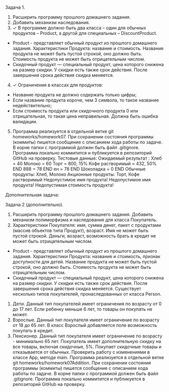 Задача 1.

1. Расширить программу прошлого домашнего задания.
2. Добавить механизм наследования.
3. ✓ В программе должно быть два класса – один для обычных продуктов –
   Product, а другой для специальных – DiscountProduct.

- Product - представляет обычный продукт из прошлого домашнего
  задания. Характеристики Продукта: название и стоимость. Название продукта
  не может быть пустой строкой, оно должно быть. Стоимость продукта не может
  быть отрицательным числом.
- Скидочный продукт — специальный продукт, цена которого снижена на
  размер скидки. У скидки есть также срок действия. После завершения срока
  действия скидка меняется.

4. ✓ Ограничения в классах для продуктов:

- Название продукта не должно содержать только цифры;
- Если название продукта короче, чем 3 символа, то такое название
  недействительно;
- Если стоимость продукта или скидочного продукта 0 или
  отрицательная, то такая цена неправильная. Должна быть ошибка валидации.

5. Программа реализуется в отдельной ветке git homeworks/homework07.
   При сохранении состояния программы (коммиты) пишется сообщение с описанием хода работы по задаче.
   В корне папки с программой должен быть файл .gitignore.
   Программа локально коммитится и публикуется в репозиторий GitHub на
   проверку.
   Тестовые данные: Ожидаемый результат :
   Хлеб = 40
   Молоко = 60
   Торт = 800, 15%
   Кофе растворимый = 432, 50%
   END
   888 = 78
   END
   ен = 78
   END
   Шоколадка = 0
   END
   Обычные продукты: Хлеб, Молоко
   Акционные продукты: Торт, Кофе
   растворимый
   Недопустимое имя продукта!
   Недопустимое имя продукта!
   Недопустимая стоимость продукта!

Дополнительная задача:

Задача 2 (дополнительно).

1. Расширить программу прошлого домашнего задания. Добавить механизм полиморфизма и наследования
   для класса Покупатель.
2. Характеристики Покупателя: имя, сумма денег, пакет с продуктами
   (массив объектов типа Продукт), возраст. Имя не может быть пустой строкой.
   Деньги, возраст, возможность брать в кредит не может быть отрицательным
   числом.

- Product - представляет обычный продукт из прошлого домашнего
  задания. Характеристики Продукта: название и стоимость, признак
  доступности для детей. Название продукта не может быть пустой строкой, оно
  должно быть. Стоимость продукта не может быть отрицательным числом.
- Скидочный продукт — специальный продукт, цена которого снижена на
  размер скидки. У скидки есть также срок действия. После завершения срока
  действия скидка меняется.
  Существует несколько типов покупателей, пронаследованных от класса
  Person.

1. Дети. Данный тип покупателей имеет ограничения по возрасту от 0 до
   17 лет. Если ребенку меньше 6 лет, то товары он покупать не может.
2. Взрослые. Данный тип покупателя имеет ограничение по возрасту от
   18 до 65 лет. В класс Взрослый добавляется поле возможность покупать в
   кредит.
3. Пенсионер. Данный тип покупателя имеет ограничение по возрасту -
   минимально 65 лет. Покупатель имеет дополнительную скидку на все товары,
   включая скидочные, 5%. Покупает скидочные товары и отказывается от
   обычных.
   Проверить работу с изменениями в классе App, методе main.
   Программа реализуется в отдельной ветке git
   homeworks/homework07Addition. При сохранении состояния программы
   (коммиты) пишется сообщение с описанием хода работы по задаче.
   В корне папки с программой должен быть файл .gitignore.
   Программа локально коммитится и публикуется в репозиторий GitHub на
   проверку. 
